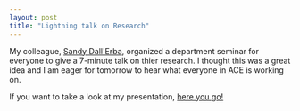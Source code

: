 ```yaml
---
layout: post
title: "Lightning talk on Research"
---
```


My colleague, [Sandy Dall'Erba](http://ace.illinois.edu/directory/dallerba), organized a department seminar for everyone to give a 7-minute talk on thier research. I thought this was a great idea and I am eager for tomorrow to hear what everyone in ACE is working on. 

If you want to take a look at my presentation, [here you go!](https://mindymallory.github.io/About-me-7-minutes/#(1))